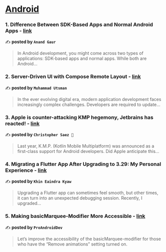 
<h1><a href=https://medium.com/tag/android/recommended target="_blank" rel="noopener noreferrer">Android</a></h1>
<h3>1. Difference Between SDK-Based Apps and Normal Android Apps - <a href="https://medium.com/@anandgaur2207/difference-between-sdk-based-apps-and-normal-android-apps-1f5cb37ef011" target="_blank" rel="noopener noreferrer">link</a></h3>

✍️ **posted by `Anand Gaur`**

<blockquote>In Android development, you might come across two types of applications: SDK-based apps and normal apps. While both are Android…</blockquote>

<h3>2. Server-Driven UI with Compose Remote Layout - <a href="https://medium.com/@utsmannn/server-driven-ui-with-compose-remote-layout-bdc902d973f8" target="_blank" rel="noopener noreferrer">link</a></h3>

✍️ **posted by `Muhammad Utsman`**

<blockquote>In the ever evolving digital era, modern application development faces increasingly complex challenges. Developers are required to update…</blockquote>

<h3>3. Apple is counter-attacking KMP hegemony, Jetbrains has reacted! - <a href="https://medium.com/@SaezChristopher/apple-is-counter-attacking-kmp-hegemony-jetbrains-has-reacted-1c4a60c2ab3e" target="_blank" rel="noopener noreferrer">link</a></h3>

✍️ **posted by `Christopher Saez 📱`**

<blockquote>Last year, K.M.P. (Kotlin Mobile Multiplatform) was announced as a first-class support for Android developers. Did Apple anticipate this…</blockquote>

<h3>4. Migrating a Flutter App After Upgrading to 3.29: My Personal Experience - <a href="https://medium.com/@keaindrak/migrating-a-flutter-app-after-upgrading-to-3-29-my-personal-experience-55dd6f62bc3a" target="_blank" rel="noopener noreferrer">link</a></h3>

✍️ **posted by `Khin Eaindra Kyaw`**

<blockquote>Upgrading a Flutter app can sometimes feel smooth, but other times, it can turn into an unexpected debugging session. Recently, I upgraded…</blockquote>

<h3>5. Making basicMarquee-Modifier More Accessible - <a href="https://medium.com/proandroiddev/making-basicmarquee-modifier-more-accessible-8b3737307dee" target="_blank" rel="noopener noreferrer">link</a></h3>

✍️ **posted by `ProAndroidDev`**

<blockquote>Let’s improve the accessibility of the basicMarquee-modifier for those who have the “Remove animations” setting turned on.</blockquote>

